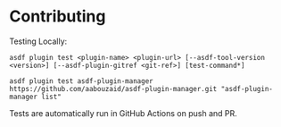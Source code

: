 # Contributing

Testing Locally:

```shell
asdf plugin test <plugin-name> <plugin-url> [--asdf-tool-version <version>] [--asdf-plugin-gitref <git-ref>] [test-command*]

asdf plugin test asdf-plugin-manager https://github.com/aabouzaid/asdf-plugin-manager.git "asdf-plugin-manager list"
```

Tests are automatically run in GitHub Actions on push and PR.
